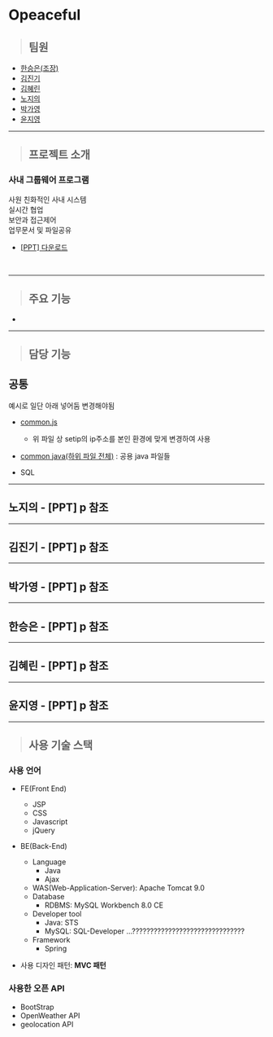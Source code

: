 # Opeaceful

> ## 팀원

- [한승은(조장)](#한승은---ppt-p-참조)
- [김진기](#김진기---ppt-p-참조)
- [김혜린](#김혜린---ppt-p-참조)
- [노지의](#노지의---ppt-p-참조)
- [박가영](#박가영---ppt-p-참조)
- [윤지영](#윤지영---ppt-p-참조)

---

> ## 프로젝트 소개

### 사내 그룹웨어 프로그램

사원 친화적인 사내 시스템  
실시간 협업  
보안과 접근제어  
업무문서 및 파일공유  

- <a href="./Opeaceful/src/main/webapp/resources/etc/Opeaceful_PPT.pdf" download="Opeaceful.pdf">[PPT] 다운로드</a>

<br>

---

> ## 주요 기능

- 

---

> ## 담당 기능

## 공통

예시로 일단 아래 넣어둠 변경해야됨
- [common.js](./Opeaceful/src/main/webapp/resources/js/common.js)
  - 위 파일 상 setip의 ip주소를 본인 환경에 맞게 변경하여 사용
- [common java(하위 파일 전체)](./SEMI_MZ/src/mz/common) : 공용 java 파일들

- SQL


---

## 노지의 - [PPT] p 참조


---

## 김진기 - [PPT] p 참조


---

## 박가영 - [PPT] p 참조


---

## 한승은 - [PPT] p 참조


---

## 김혜린 - [PPT] p 참조


---

## 윤지영 - [PPT] p 참조


---

> ## 사용 기술 스택

### 사용 언어

- FE(Front End)

  - JSP
  - CSS
  - Javascript
  - jQuery

- BE(Back-End)

  - Language
    - Java
    - Ajax
  - WAS(Web-Application-Server): Apache Tomcat 9.0
  - Database
    - RDBMS: MySQL Workbench 8.0 CE
  - Developer tool
    - Java: STS
    - MySQL: SQL-Developer ...???????????????????????????????
  - Framework
    - Spring

- 사용 디자인 패턴: **MVC 패턴**

### 사용한 오픈 API

- BootStrap
- OpenWeather API
- geolocation API
